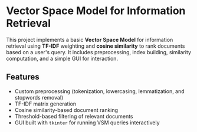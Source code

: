 # Vector Space Model for Information Retrieval

This project implements a basic **Vector Space Model** for information retrieval using **TF-IDF** weighting and **cosine similarity** to rank documents based on a user's query. It includes preprocessing, index building, similarity computation, and a simple GUI for interaction.

## Features

- Custom preprocessing (tokenization, lowercasing, lemmatization, and stopwords removal)
- TF-IDF matrix generation
- Cosine similarity-based document ranking
- Threshold-based filtering of relevant documents
- GUI built with `tkinter` for running VSM queries interactively
